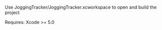 Use JoggingTracker/JoggingTracker.xcworkspace to open and build the project

Requires:
   Xcode >= 5.0
